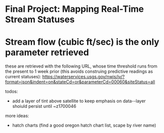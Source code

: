 # Final Project: Mapping Real-Time Stream Statuses

# Stream flow (cubic ft/sec) is the only parameter retrieved

these are retrieved with the following URL, whose time threshold runs from the present to 1 week prior (this avoids construing predictive readings as current statuses):
https://waterservices.usgs.gov/nwis/iv/?format=json&indent=on&stateCd=or&parameterCd=00060&siteStatus=all

todos:
- add a layer of tint above satellite to keep emphasis on data--layer shoiuld persist until ~z1700046

more ideas:
- hatch charts (find a good oregon hatch chart list, scape by river name)